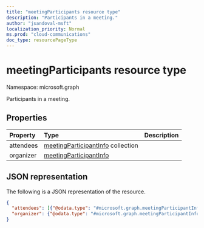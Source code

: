 ```yaml
---
title: "meetingParticipants resource type"
description: "Participants in a meeting."
author: "jsandoval-msft"
localization_priority: Normal
ms.prod: "cloud-communications"
doc_type: resourcePageType
---
```


# meetingParticipants resource type

Namespace: microsoft.graph

Participants in a meeting.

## Properties

| Property       | Type    | Description|
|:---------------|:--------|:----------|
| attendees | [meetingParticipantInfo](meetingparticipantinfo.md) collection |  |
| organizer | [meetingParticipantInfo](meetingparticipantinfo.md) |  |

## JSON representation

The following is a JSON representation of the resource.

<!-- {
  "blockType": "resource",
  "optionalProperties": [

  ],
  "@odata.type": "microsoft.graph.meetingParticipants"
}-->
```json
{
  "attendees": [{"@odata.type": "#microsoft.graph.meetingParticipantInfo"}],
  "organizer": {"@odata.type": "#microsoft.graph.meetingParticipantInfo"}
}
```

<!-- uuid: 8fcb5dbc-d5aa-4681-8e31-b001d5168d79
2015-10-25 14:57:30 UTC -->
<!--
{
  "type": "#page.annotation",
  "description": "meetingParticipants resource",
  "keywords": "",
  "section": "documentation",
  "tocPath": "",
  "suppressions": []
}
-->

